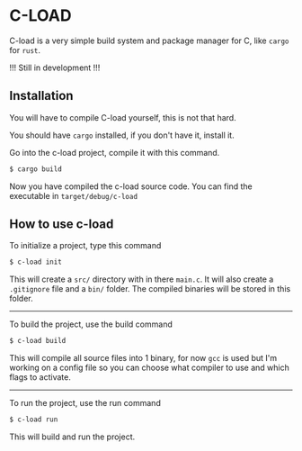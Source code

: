 # C-LOAD

C-load is a very simple build system and package manager for C, like `cargo` for `rust`.

!!! Still in development !!!

## Installation
You will have to compile C-load yourself, this is not that hard. 

You should have `cargo` installed, if you don't have it, install it.

Go into the c-load project, compile it with this command.

```bash
$ cargo build
```

Now you have compiled the c-load source code.
You can find the executable in `target/debug/c-load`

## How to use c-load
To initialize a project, type this command

```bash
$ c-load init
```

This will create a `src/` directory with in there `main.c`. It will also create a `.gitignore` file
and a `bin/` folder. The compiled binaries will be stored in this folder.

--- 

To build the project, use the build command
```bash
$ c-load build
```

This will compile all source files into 1 binary, for now `gcc` is used but I'm working on a config file so you can choose what compiler to use and which flags to activate.

---

To run the project, use the run command
```bash
$ c-load run
```

This will build and run the project.